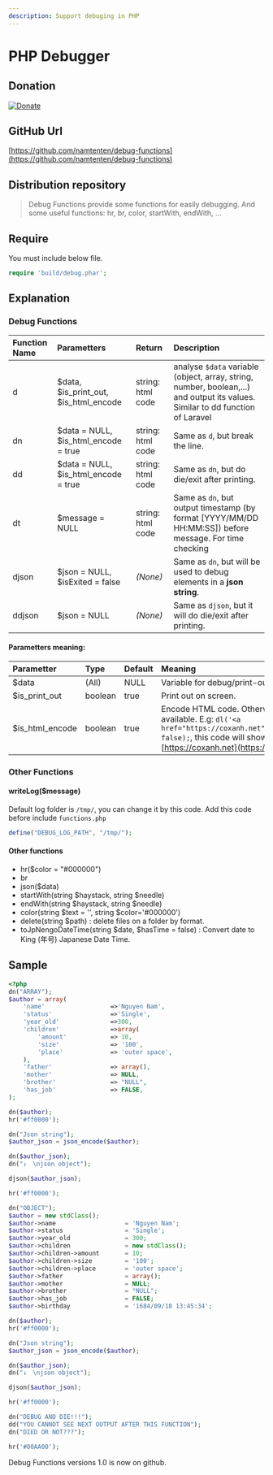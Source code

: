 ```yaml
---
description: Support debuging in PHP
---
```


# PHP Debugger

## Donation

[![Donate](https://camo.githubusercontent.com/2bfa6102e99ff9a137185897b0a566aa0977a4790348c462e6951829e787af8f/68747470733a2f2f696d672e736869656c64732e696f2f62616467652f446f6e6174652d50617950616c2d677265656e2e737667)](https://www.paypal.me/rakujin)

## GitHub Url

[https://github.com/namtenten/debug-functions](https://github.com/namtenten/debug-functions)

## Distribution repository



> Debug Functions provide some functions for easily debugging. And some useful functions: hr, br, color, startWith, endWith, ...

## Require

You must include below file.

```php
require 'build/debug.phar';
```

## Explanation

### Debug Functions

| Function Name | Parametters | Return | Description |
| :--- | :--- | :--- | :--- |
| d | $data, $is\_print\_out, $is\_html\_encode | string: html code | analyse `$data` variable \(object, array, string, number, boolean,...\) and output its values. Similar to dd function of Laravel |
| dn | $data = NULL, $is\_html\_encode = true | string: html code | Same as `d`, but break the line. |
| dd | $data = NULL, $is\_html\_encode = true | string: html code | Same as `dn`, but do die/exit after printing. |
| dt | $message = NULL | string: html code | Same as `dn`, but output timestamp \(by format \[YYYY/MM/DD HH:MM:SS\]\) before message. For time checking |
| djson | $json = NULL, $isExited = false | _\(None\)_ | Same as `dn`, but will be used to debug elements in a **json string**. |
| ddjson | $json = NULL | _\(None\)_ | Same as `djson`, but it will do die/exit after printing. |

#### **Parametters meaning:**

| Parametter | Type | Default | Meaning |
| :--- | :--- | :--- | :--- |
| $data | \(All\) | NULL | Variable for debug/print-out on screen. |
| $is\_print\_out | boolean | true | Print out on screen. |
| $is\_html\_encode | boolean | true | Encode HTML code. Otherwise HTML code will available. E.g: `dl('<a href="https://coxanh.net">https://coxanh.net</a>', false);`, this code will show a link like this [https://coxanh.net](https://coxanh.net/) |

### Other Functions

#### **writeLog\($message\)**

Default log folder is `/tmp/`, you can change it by this code. Add this code before include `functions.php`

```php
define("DEBUG_LOG_PATH", "/tmp/");
```

#### **Other functions**

* hr\($color = "\#000000"\)
* br
* json\($data\)
* startWith\(string $haystack, string $needle\)
* endWith\(string $haystack, string $needle\)
* color\(string $text = '', string $color='\#000000'\)
* delete\(string $path\) : delete files on a folder by format.
* toJpNengoDateTime\(string $date, $hasTime = false\) : Convert date to King \(年号\) Japanese Date Time.

## Sample

```php
<?php
dn("ARRAY");
$author = array(
    'name'                  =>'Nguyen Nam',
    'status'                =>'Single',
    'year_old'              =>300,
    'children'              =>array(
        'amount'            => 10,
        'size'              => '100',
        'place'             => 'outer space',
    ),
    'father'                => array(),
    'mother'                => NULL,
    'brother'               => "NULL",
    'has_job'               => FALSE,
);

dn($author);
hr('#ff0000');

dn("Json string");
$author_json = json_encode($author);

dn($author_json);
dn("↓　\njson object");

djson($author_json);

hr('#ff0000');

dn("OBJECT");
$author = new stdClass();
$author->name                   = 'Nguyen Nam';
$author->status                 = 'Single';
$author->year_old               = 300;
$author->children               = new stdClass();
$author->children->amount       = 10;
$author->children->size         = '100';
$author->children->place        = 'outer space';
$author->father                 = array();
$author->mother                 = NULL;
$author->brother                = "NULL";
$author->has_job                = FALSE;
$author->birthday               = '1684/09/18 13:45:34';

dn($author);
hr('#ff0000');

dn("Json string");
$author_json = json_encode($author);

dn($author_json);
dn("↓　\njson object");

djson($author_json);

hr('#ff0000');

dn("DEBUG AND DIE!!!");
dd("YOU CANNOT SEE NEXT OUTPUT AFTER THIS FUNCTION");
dn("DIED OR NOT???");

hr('#00AA00');
```

Debug Functions versions 1.0 is now on github.

